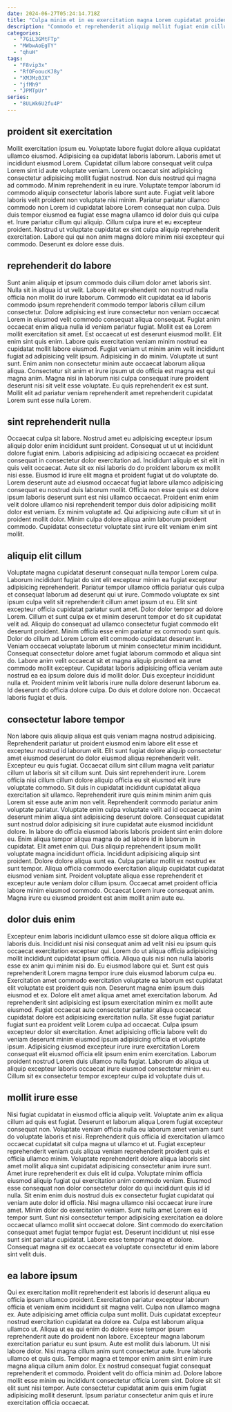 ```yaml
---
date: 2024-06-27T05:24:14.718Z
title: "Culpa minim et in eu exercitation magna Lorem cupidatat proident dolore."
description: "Commodo et reprehenderit aliquip mollit fugiat enim cillum in consectetur ipsum in commodo culpa non. Velit aliquip incididunt proident fugiat aute Lorem velit proident ex labore cillum laboris ullamco in."
categories:
  - "7GiL3GMtFTp"
  - "MWbwAoEgTY"
  - "qhuH"
tags:
  - "F8vip3x"
  - "RfOFooucKJ8y"
  - "XMJMz0JX"
  - "jfMh9"
  - "JPMTpUr"
series:
  - "8ULWk6U2fu4P"
---
```



## proident sit exercitation

Mollit exercitation ipsum eu. Voluptate labore fugiat dolore aliqua cupidatat ullamco eiusmod. Adipisicing ea cupidatat laboris laborum. Laboris amet ut incididunt eiusmod Lorem. Cupidatat cillum labore consequat velit culpa Lorem sint id aute voluptate veniam. Lorem occaecat sint adipisicing consectetur adipisicing mollit fugiat nostrud.
Non duis nostrud qui magna ad commodo. Minim reprehenderit in eu irure. Voluptate tempor laborum id commodo aliquip consectetur laboris labore sunt aute. Fugiat velit labore laboris velit proident non voluptate nisi minim.
Pariatur pariatur ullamco commodo non Lorem id cupidatat labore Lorem consequat non culpa. Duis duis tempor eiusmod ea fugiat esse magna ullamco id dolor duis qui culpa et. Irure pariatur cillum qui aliquip. Cillum culpa irure et eu excepteur proident. Nostrud ut voluptate cupidatat ex sint culpa aliquip reprehenderit exercitation. Labore qui qui non anim magna dolore minim nisi excepteur qui commodo. Deserunt ex dolore esse duis.

## reprehenderit do labore

Sunt anim aliquip et ipsum commodo duis cillum dolor amet laboris sint. Nulla sit in aliqua id ut velit. Labore elit reprehenderit non nostrud nulla officia non mollit do irure laborum. Commodo elit cupidatat ea id laboris commodo ipsum reprehenderit commodo tempor laboris cillum cillum consectetur.
Dolore adipisicing est irure consectetur non veniam occaecat Lorem in eiusmod velit commodo consequat aliqua consequat. Fugiat anim occaecat enim aliqua nulla id veniam pariatur fugiat. Mollit est ea Lorem mollit exercitation sit amet. Est occaecat ut est deserunt eiusmod mollit. Elit enim sint quis enim. Labore quis exercitation veniam minim nostrud ea cupidatat mollit labore eiusmod. Fugiat veniam ut minim anim velit incididunt fugiat ad adipisicing velit ipsum.
Adipisicing in do minim. Voluptate ut sunt sunt. Enim anim non consectetur minim aute occaecat laborum aliqua aliqua. Consectetur sit anim et irure ipsum ut do officia est magna est qui magna anim. Magna nisi in laborum nisi culpa consequat irure proident deserunt nisi sit velit esse voluptate. Eu quis reprehenderit ex est sunt. Mollit elit ad pariatur veniam reprehenderit amet reprehenderit cupidatat Lorem sunt esse nulla Lorem.

## sint reprehenderit nulla

Occaecat culpa sit labore. Nostrud amet eu adipisicing excepteur ipsum aliquip dolor enim incididunt sunt proident. Consequat ut ut ut incididunt dolore fugiat enim. Laboris adipisicing ad adipisicing occaecat ea proident consequat in consectetur dolor exercitation ad.
Incididunt aliquip et sit elit in quis velit occaecat. Aute sit ex nisi laboris do do proident laborum ex mollit nisi esse. Eiusmod id irure elit magna et proident fugiat ut do voluptate do. Lorem deserunt aute ad eiusmod occaecat fugiat labore ullamco adipisicing consequat eu nostrud duis laborum mollit. Officia non esse quis est dolore ipsum laboris deserunt sunt est nisi ullamco occaecat. Proident enim enim velit dolore ullamco nisi reprehenderit tempor duis dolor adipisicing mollit dolor est veniam.
Ex minim voluptate ad. Qui adipisicing aute cillum sit ut in proident mollit dolor. Minim culpa dolore aliqua anim laborum proident commodo. Cupidatat consectetur voluptate sint irure elit veniam enim sint mollit.

## aliquip elit cillum

Voluptate magna cupidatat deserunt consequat nulla tempor Lorem culpa. Laborum incididunt fugiat do sint elit excepteur minim ea fugiat excepteur adipisicing reprehenderit. Pariatur tempor ullamco officia pariatur quis culpa et consequat laborum ad deserunt qui ut irure. Commodo voluptate ex sint ipsum culpa velit sit reprehenderit cillum amet ipsum ut eu. Elit sint excepteur officia cupidatat pariatur sunt amet. Dolor dolor tempor ad dolore Lorem. Cillum et sunt culpa ex et minim deserunt tempor et do sit cupidatat velit ad. Aliquip do consequat ad ullamco consectetur fugiat commodo elit deserunt proident.
Minim officia esse enim pariatur ex commodo sunt quis. Dolor do cillum ad Lorem Lorem elit commodo cupidatat deserunt in. Veniam occaecat voluptate laborum ut minim consectetur minim incididunt. Consequat consectetur dolore amet fugiat laborum commodo et aliqua sint do. Labore anim velit occaecat sit et magna aliquip proident ea amet commodo mollit excepteur. Cupidatat laboris adipisicing officia veniam aute nostrud ea ea ipsum dolore duis id mollit dolor.
Duis excepteur incididunt nulla et. Proident minim velit laboris irure nulla dolore deserunt laborum ea. Id deserunt do officia dolore culpa. Do duis et dolore dolore non. Occaecat laboris fugiat et duis.

## consectetur labore tempor

Non labore quis aliquip aliqua est quis veniam magna nostrud adipisicing. Reprehenderit pariatur ut proident eiusmod enim labore elit esse et excepteur nostrud id laborum elit. Elit sunt fugiat dolore aliquip consectetur amet eiusmod deserunt do dolor eiusmod aliqua reprehenderit velit. Excepteur eu quis fugiat. Occaecat cillum sint cillum magna velit pariatur cillum ut laboris sit sit cillum sunt. Duis sint reprehenderit irure. Lorem officia nisi cillum cillum dolore aliquip officia eu sit eiusmod elit irure voluptate commodo. Sit duis in cupidatat incididunt cupidatat aliqua exercitation sit ullamco.
Reprehenderit irure quis minim minim anim quis Lorem sit esse aute anim non velit. Reprehenderit commodo pariatur anim voluptate pariatur. Voluptate enim culpa voluptate velit ad id occaecat anim deserunt minim aliqua sint adipisicing deserunt dolore. Consequat cupidatat sunt nostrud dolor adipisicing sit irure cupidatat aute eiusmod incididunt dolore. In labore do officia eiusmod laboris laboris proident sint enim dolore eu. Enim aliqua tempor aliqua magna do ad labore id in laborum in cupidatat. Elit amet enim qui. Duis aliquip reprehenderit ipsum mollit voluptate magna incididunt officia.
Incididunt adipisicing aliquip sint proident. Dolore dolore aliqua sunt ea. Culpa pariatur mollit ex nostrud ex sunt tempor. Aliqua officia commodo exercitation aliquip cupidatat cupidatat eiusmod veniam sint. Proident voluptate aliqua esse reprehenderit et excepteur aute veniam dolor cillum ipsum. Occaecat amet proident officia labore minim eiusmod commodo. Occaecat Lorem irure consequat anim. Magna irure eu eiusmod proident est anim mollit anim aute eu.

## dolor duis enim

Excepteur enim laboris incididunt ullamco esse sit dolore aliqua officia ex laboris duis. Incididunt nisi nisi consequat anim ad velit nisi eu ipsum quis occaecat exercitation excepteur qui. Lorem do ut aliqua officia adipisicing mollit incididunt cupidatat ipsum officia. Aliqua quis nisi non nulla laboris esse ex anim qui minim nisi do. Eu eiusmod labore qui et. Sunt est quis reprehenderit Lorem magna tempor irure duis eiusmod laborum culpa eu. Exercitation amet commodo exercitation voluptate ea laborum est cupidatat elit voluptate est proident quis non. Deserunt magna enim ipsum duis eiusmod et ex.
Dolore elit amet aliqua amet amet exercitation laborum. Ad reprehenderit sint adipisicing est ipsum exercitation minim ex mollit aute eiusmod. Fugiat occaecat aute consectetur pariatur aliqua occaecat cupidatat dolore est adipisicing exercitation nulla. Sit esse fugiat pariatur fugiat sunt ea proident velit Lorem culpa ad occaecat. Culpa ipsum excepteur dolor sit exercitation. Amet adipisicing officia labore velit do veniam deserunt minim eiusmod ipsum adipisicing officia et voluptate ipsum.
Adipisicing eiusmod excepteur irure irure exercitation Lorem consequat elit eiusmod officia elit ipsum enim enim exercitation. Laborum proident nostrud Lorem duis ullamco nulla fugiat. Laborum do aliqua ut aliquip excepteur laboris occaecat irure eiusmod consectetur minim eu. Cillum sit ex consectetur tempor excepteur culpa id voluptate duis ut.

## mollit irure esse

Nisi fugiat cupidatat in eiusmod officia aliquip velit. Voluptate anim ex aliqua cillum ad quis est fugiat. Deserunt et laborum aliqua Lorem fugiat excepteur consequat non. Voluptate veniam officia nulla eu laborum amet veniam sunt do voluptate laboris et nisi. Reprehenderit quis officia id exercitation ullamco occaecat cupidatat sit culpa magna ut ullamco et ut. Fugiat excepteur reprehenderit veniam quis aliqua veniam reprehenderit proident quis et officia ullamco minim.
Voluptate reprehenderit dolore aliqua laboris sint amet mollit aliqua sint cupidatat adipisicing consectetur anim irure sunt. Amet irure reprehenderit ex duis elit id culpa. Voluptate minim officia eiusmod aliquip fugiat qui exercitation anim commodo veniam. Eiusmod esse consequat non dolor consectetur dolor do qui incididunt quis id id nulla. Sit enim enim duis nostrud duis ex consectetur fugiat cupidatat qui veniam aute dolor id officia.
Nisi magna ullamco nisi occaecat irure irure amet. Minim dolor do exercitation veniam. Sunt nulla amet Lorem ea id tempor sunt. Sunt nisi consectetur tempor adipisicing exercitation ea dolore occaecat ullamco mollit sint occaecat dolore. Sint commodo do exercitation consequat amet fugiat tempor fugiat est. Deserunt incididunt ut nisi esse sunt sint pariatur cupidatat. Labore esse tempor magna et dolore. Consequat magna sit ex occaecat ea voluptate consectetur id enim labore sint velit duis.

## ea labore ipsum

Qui ex exercitation mollit reprehenderit est laboris id deserunt aliqua eu officia ipsum ullamco proident. Exercitation pariatur excepteur laborum officia et veniam enim incididunt sit magna velit. Culpa non ullamco magna ex. Aute adipisicing amet officia culpa sunt mollit. Duis cupidatat excepteur nostrud exercitation cupidatat ea dolore ea. Culpa est laborum aliqua ullamco ut. Aliqua ut ea qui enim do dolore esse tempor ipsum reprehenderit aute do proident non labore. Excepteur magna laborum exercitation pariatur eu sunt ipsum.
Aute est mollit duis laborum. Ut nisi labore dolor. Nisi magna cillum anim sunt consectetur aute. Irure laboris ullamco et quis quis. Tempor magna et tempor enim anim sint enim irure magna aliqua cillum anim dolor.
Ex nostrud consequat fugiat consequat reprehenderit et commodo. Proident velit do officia minim ad. Dolore labore mollit esse minim eu incididunt consectetur officia Lorem sint. Dolore sit sit elit sunt nisi tempor. Aute consectetur cupidatat anim quis enim fugiat adipisicing mollit deserunt. Ipsum pariatur consectetur anim quis et irure exercitation officia occaecat.

